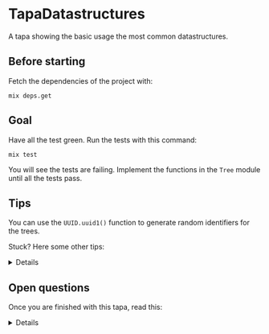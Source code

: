 # TapaDatastructures

A tapa showing the basic usage the most common datastructures.

## Before starting

Fetch the dependencies of the project with:

```
mix deps.get
```

## Goal

Have all the test green. Run the tests with this command:

```
mix test
```

You will see the tests are failing. Implement the functions in the `Tree` module
until all the tests pass.

## Tips

You can use the `UUID.uuid1()` function to generate random identifiers for the trees.

Stuck? Here some other tips:

<details>

Refer to the documentation on [guards](https://hexdocs.pm/elixir/guards.html)

You can pattern-match a structure in a function like this:

```
def my_function(%my_struct{value: 1}) do
 # do something
end

def my_function(%my_struct{value: 2}) do
 # do something else
end
```

Pattern-matching works also on lists, maps, integer, etc.

If you are curious, check the documentation about the [Erlang `rand:uniform`
](https://www.erlang.org/doc/man/rand.html#uniform-0) function.

</details>

## Open questions

Once you are finished with this tapa, read this:

<details>

You have probably notice that Elixir can identify a missing or invalid key in a
struct at compile time and also when using the update syntax: `%{my_record |
field: new_value}`. This is one advantage of using structures over maps. Maps on
the other end are more flexible since they can have all possible keys and do not
require to be declared in advance, we will explore them in the next tapa.

We often categorize languages as dynamically or statically type, but even in
these categories, some languages offer more guarantees than other. If you have
used a dynamically language recently, what kind of guarantees are provided by it
at compile time?

</details>
